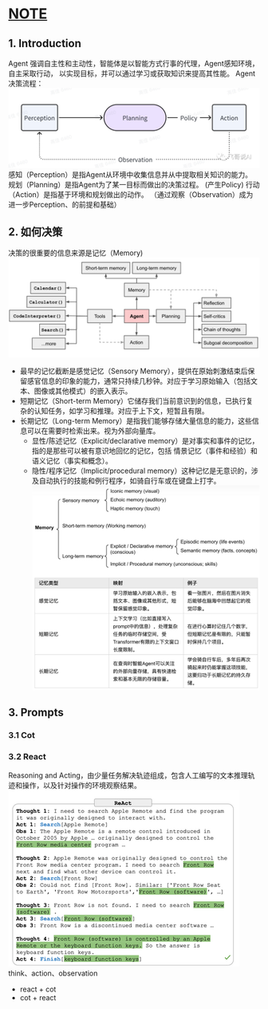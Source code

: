 # [NOTE](https://www.breezedeus.com/article/ai-agent-part1 )
## 1. Introduction
Agent 强调自主性和主动性，智能体是以智能方式行事的代理，Agent感知环境，自主采取行动，
以实现目标，并可以通过学习或获取知识来提高其性能。
Agent决策流程：
![images/img.png](../images/img.png)
感知（Perception）是指Agent从环境中收集信息并从中提取相关知识的能力。
规划（Planning）是指Agent为了某一目标而做出的决策过程。
(产生Policy)
行动（Action）是指基于环境和规划做出的动作。
（通过观察（Observation）成为进一步Perception、的前提和基础）

## 2. 如何决策
决策的很重要的信息来源是记忆（Memory)
![images/img_1.png](../images/img_1.png)
- 最早的记忆截断是感觉记忆（Sensory Memory），提供在原始刺激结束后保留感官信息的印象的能力，通常只持续几秒钟。对应于学习原始输入（包括文本、图像或其他模式）的嵌入表示。
- 短期记忆（Short-term Memory）它储存我们当前意识到的信息，已执行复杂的认知任务，如学习和推理。对应于上下文，短暂且有限。
- 长期记忆（Long-term Memory）是指我们能够存储大量信息的能力，这些信息可以在需要时检索出来。视为外部向量库。
    - 显性/陈述记忆（Explicit/declarative memory）是对事实和事件的记忆，指的是那些可以被有意识地回忆的记忆，包括
  情景记忆（事件和经验）和语义记忆（事实和概念）。
    - 隐性/程序记忆（Implicit/procedural memory）这种记忆是无意识的，涉及自动执行的技能和例行程序，如骑自行车或在键盘上打字。
![images/img_2.png](../images/img_2.png)

## 3. Prompts
### 3.1 Cot
### 3.2 React
Reasoning and Acting，由少量任务解决轨迹组成，包含人工编写的文本推理轨迹和操作，以及针对操作的环境观察结果。
![images/img.png](../images/img_3.png)
think、action、observation
- react + cot
- cot + react